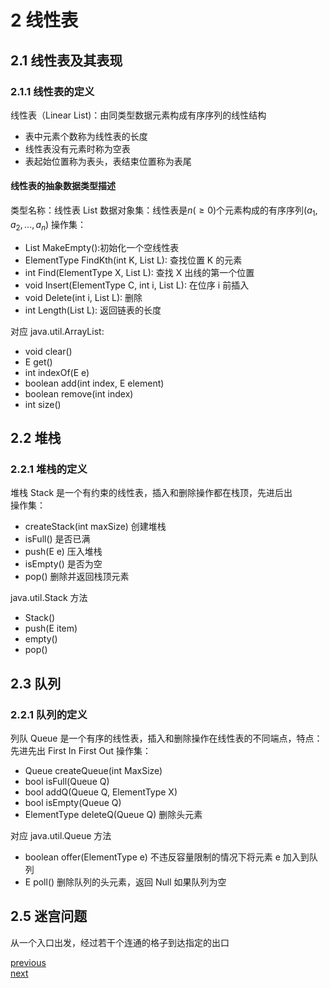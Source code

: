 # 2 线性表

## 2.1 线性表及其表现

### 2.1.1 线性表的定义

线性表（Linear List)：由同类型数据元素构成有序序列的线性结构

- 表中元素个数称为线性表的长度
- 线性表没有元素时称为空表
- 表起始位置称为表头，表结束位置称为表尾

#### 线性表的抽象数据类型描述

类型名称：线性表 List
数据对象集：线性表是$n(\ge 0)$个元素构成的有序序列$(a_1, a_2,..., a_n)$
操作集：

- List MakeEmpty():初始化一个空线性表
- ElementType FindKth(int K, List L): 查找位置 K 的元素
- int Find(ElementType X, List L): 查找 X 出线的第一个位置
- void Insert(ElementType C, int i, List L): 在位序 i 前插入
- void Delete(int i, List L): 删除
- int Length(List L): 返回链表的长度

对应 java.util.ArrayList:

- void clear()
- E get()
- int indexOf(E e)
- boolean add(int index, E element)
- boolean remove(int index)
- int size()

## 2.2 堆栈

### 2.2.1 堆栈的定义

堆栈 Stack 是一个有约束的线性表，插入和删除操作都在栈顶，先进后出  
操作集：

- createStack(int maxSize) 创建堆栈
- isFull() 是否已满
- push(E e) 压入堆栈
- isEmpty() 是否为空
- pop() 删除并返回栈顶元素

java.util.Stack 方法

- Stack()
- push(E item)
- empty()
- pop()

## 2.3 队列

### 2.2.1 队列的定义

列队 Queue 是一个有序的线性表，插入和删除操作在线性表的不同端点，特点：先进先出 First In First Out
操作集：

- Queue createQueue(int MaxSize)
- bool isFull(Queue Q)
- bool addQ(Queue Q, ElementType X)
- bool isEmpty(Queue Q)
- ElementType deleteQ(Queue Q) 删除头元素

对应 java.util.Queue 方法

- boolean offer(ElementType e) 不违反容量限制的情况下将元素 e 加入到队列
- E poll() 删除队列的头元素，返回 Null 如果队列为空

## 2.5 迷宫问题

从一个入口出发，经过若干个连通的格子到达指定的出口

[previous](1.Basic.md)  
[next](3.Tree.md)
